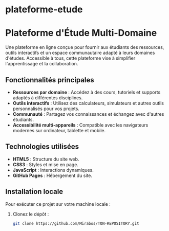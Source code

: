 # plateforme-etude
# Plateforme d'Étude Multi-Domaine

Une plateforme en ligne conçue pour fournir aux étudiants des ressources, outils interactifs et un espace communautaire adapté à leurs domaines d'études. Accessible à tous, cette plateforme vise à simplifier l'apprentissage et la collaboration.

## Fonctionnalités principales

- **Ressources par domaine** : Accédez à des cours, tutoriels et supports adaptés à différentes disciplines.
- **Outils interactifs** : Utilisez des calculateurs, simulateurs et autres outils personnalisés pour vos projets.
- **Communauté** : Partagez vos connaissances et échangez avec d'autres étudiants.
- **Accessibilité multi-appareils** : Compatible avec les navigateurs modernes sur ordinateur, tablette et mobile.

## Technologies utilisées

- **HTML5** : Structure du site web.
- **CSS3** : Styles et mise en page.
- **JavaScript** : Interactions dynamiques.
- **GitHub Pages** : Hébergement du site.

## Installation locale

Pour exécuter ce projet sur votre machine locale :

1. Clonez le dépôt :
   ```bash
   git clone https://github.com/Mirabos/TON-REPOSITORY.git
